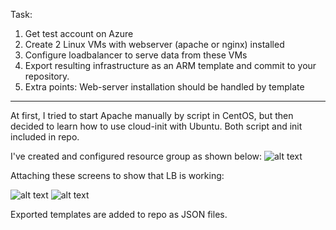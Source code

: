 Task:
1. Get test account on Azure
2. Create 2 Linux VMs with webserver (apache or nginx) installed
3. Configure loadbalancer to serve data from these VMs
4. Export resulting infrastructure as an ARM template and commit to your repository.
5. Extra points: Web-server installation should be handled by template
-------------
At first, I tried to start Apache manually by script in CentOS, but then decided to learn how to use cloud-init with Ubuntu. Both script and init included in repo.

I've created and configured resource group as shown below: 
![alt text](https://github.com/imospan/devops_basecamp/blob/main/task2_azure/GL_task_schema.png?raw=true)

Attaching these screens to show that LB is working:

![alt text](https://github.com/imospan/devops_basecamp/blob/main/task2_azure/screen1.png?raw=true)
![alt text](https://github.com/imospan/devops_basecamp/blob/main/task2_azure/screen2.png?raw=true)

Exported templates are added to repo as JSON files.
